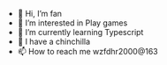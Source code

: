 - 👋 Hi, I’m fan
- 👀 I’m interested in Play games
- 🌱 I’m currently learning Typescript
- 💞️ I have a chinchilla
- 📫 How to reach me wzfdhr2000@163

<!---
fatso-fan/fatso-fan is a ✨ special ✨ repository because its `README.md` (this file) appears on your GitHub profile.
You can click the Preview link to take a look at your changes.
--->
